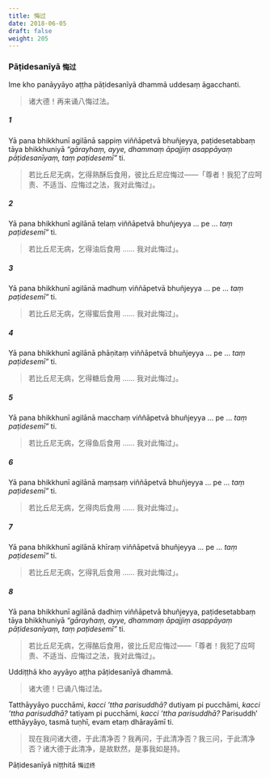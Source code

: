 ```yaml
---
title: 悔过
date: 2018-06-05
draft: false
weight: 205
---
```


### Pāṭidesanīyā <small>悔过</small>

Ime kho panāyyāyo aṭṭha pāṭidesanīyā dhammā uddesaṃ āgacchanti.

> 诸大德！再来诵八悔过法。

##### 1

Yā pana bhikkhunī agilānā sappiṃ viññāpetvā bhuñjeyya, paṭidesetabbaṃ tāya bhikkhuniyā _“gārayhaṃ, ayye, dhammaṃ āpajjiṃ asappāyaṃ pāṭidesanīyaṃ, taṃ paṭidesemī”_ ti.

> 若比丘尼无病，乞得熟酥后食用，彼比丘尼应悔过——「尊者！我犯了应呵责、不适当、应悔过之法，我对此悔过」。

##### 2

Yā pana bhikkhunī agilānā telaṃ viññāpetvā bhuñjeyya … pe … _taṃ paṭidesemī”_ ti.

> 若比丘尼无病，乞得油后食用 …… 我对此悔过」。

##### 3

Yā pana bhikkhunī agilānā madhuṃ viññāpetvā bhuñjeyya … pe … _taṃ paṭidesemī”_ ti.

> 若比丘尼无病，乞得蜜后食用 …… 我对此悔过」。

##### 4

Yā pana bhikkhunī agilānā phāṇitaṃ viññāpetvā bhuñjeyya … pe … _taṃ paṭidesemī”_ ti.

> 若比丘尼无病，乞得糖后食用 …… 我对此悔过」。

##### 5

Yā pana bhikkhunī agilānā macchaṃ viññāpetvā bhuñjeyya … pe … _taṃ paṭidesemī”_ ti.

> 若比丘尼无病，乞得鱼后食用 …… 我对此悔过」。

##### 6

Yā pana bhikkhunī agilānā maṃsaṃ viññāpetvā bhuñjeyya … pe … _taṃ paṭidesemī”_ ti.

> 若比丘尼无病，乞得肉后食用 …… 我对此悔过」。

##### 7

Yā pana bhikkhunī agilānā khīraṃ viññāpetvā bhuñjeyya … pe … _taṃ paṭidesemī”_ ti.

> 若比丘尼无病，乞得乳后食用 …… 我对此悔过」。

##### 8

Yā pana bhikkhunī agilānā dadhiṃ viññāpetvā bhuñjeyya, paṭidesetabbaṃ tāya bhikkhuniyā _“gārayhaṃ, ayye, dhammaṃ āpajjiṃ asappāyaṃ pāṭidesanīyaṃ, taṃ paṭidesemī”_ ti.

> 若比丘尼无病，乞得酪后食用，彼比丘尼应悔过——「尊者！我犯了应呵责、不适当、应悔过之法，我对此悔过」。

Uddiṭṭhā kho ayyāyo aṭṭha pāṭidesanīyā dhammā.

> 诸大德！已诵八悔过法。

Tatthāyyāyo pucchāmi, _kacci ’ttha parisuddhā?_ dutiyam pi pucchāmi, _kacci ’ttha parisuddhā?_ tatiyam pi pucchāmi, _kacci ’ttha parisuddhā?_ Parisuddh’ etthāyyāyo, tasmā tuṇhī, evam etaṃ dhārayāmī ti.

> 现在我问诸大德，于此清净否？我再问，于此清净否？我三问，于此清净否？诸大德于此清净，是故默然，是事我如是持。

<p class="text-center">Pāṭidesanīyā niṭṭhitā <small>悔过终</small></p>
